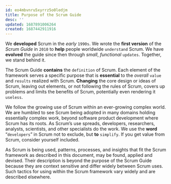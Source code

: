 ```yaml
---
id: eo4mbvnru5xyrrz5o0ledjm
title: Purpose of the Scrum Guide
desc: ''
updated: 1687891006264
created: 1687442911916
---
```


We **developed** Scrum in the *early* `1990s`. We wrote the **first version** of the *Scrum Guide* in `2010` to **help** people worldwide `understand` Scrum. We have **evolved** the guide since then through *small*, *functional* `updates`. Together, we stand behind it.

The Scrum Guide **contains** the `definition` of Scrum. Each element of the framework serves a specific purpose that is **essential** to the *overall* `value` and `results` realized with Scrum. **Changing** the core design or ideas of Scrum, leaving out elements, or not following the rules of Scrum, covers up problems and limits the benefits of Scrum, potentially even rendering it `useless`.

We follow the growing use of Scrum within an ever-growing complex world. We are humbled to see Scrum being adopted in many domains holding essentially complex work, beyond software product development where Scrum has its roots. As Scrum’s use spreads, developers, researchers, analysts, scientists, and other specialists do the work. We use the **word** “`developers`” in Scrum not to exclude, but **to** `simplify`. If you get value from Scrum, consider yourself included.

As Scrum is being used, patterns, processes, and insights that fit the Scrum framework as described in this document, may be found, applied and devised. Their description is beyond the purpose of the Scrum Guide because they are context sensitive and differ widely between Scrum uses. Such tactics for using within the Scrum framework vary widely and are described elsewhere.